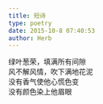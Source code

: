 ```yaml
---  
title: 短诗  
type: poetry  
date: 2015-10-8 07:40:53  
author: Herb    
---  
```

绿叶葱荣，填满所有间隙  
风不解风情，吹下满地花泥  
没有香气使他心慌色变  
没有颜色染上他眉眼